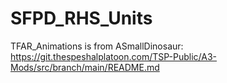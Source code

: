 # SFPD_RHS_Units



TFAR_Animations is from ASmallDinosaur: https://git.thespeshalplatoon.com/TSP-Public/A3-Mods/src/branch/main/README.md

